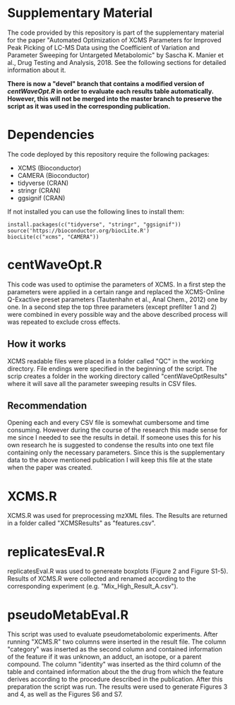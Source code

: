 # Supplementary Material
The code provided by this repository is part of the supplementary material for the paper "Automated Optimization of XCMS Parameters for Improved Peak Picking of LC-MS Data using the Coefficient of Variation and Parameter Sweeping for Untargeted Metabolomic" by Sascha K. Manier et al., Drug Testing and Analysis, 2018. See the following sections for detailed information about it.

__There is now a "devel" branch that contains a modified version of ___centWaveOpt.R___ in order to evaluate each results table automatically. However, this will not be merged into the master branch to preserve the script as it was used in the corresponding publication.__

# Dependencies
The code deployed by this repository require the following packages:

- XCMS (Bioconductor)
- CAMERA (Bioconductor)
- tidyverse (CRAN)
- stringr (CRAN)
- ggsignif (CRAN)

If not installed you can use the following lines to install them:

	install.packages(c("tidyverse", "stringr", "ggsignif"))
	source('https://bioconductor.org/biocLite.R')
	biocLite(c("xcms", "CAMERA"))

# centWaveOpt.R
This code was used to optimise the parameters of XCMS. In a first step the parameters were applied in a certain range and replaced the XCMS-Online Q-Exactive preset parameters (Tautenhahn et al., Anal Chem., 2012) one by one. In a second step the top three parameters (except prefilter 1 and 2) were combined in every possible way and the above described process will was repeated to exclude cross effects.

## How it works
XCMS readable files were placed in a folder called "QC" in the working directory. File endings were specified in the beginning of the script. The scrip creates a folder in the working directory called "centWaveOptResults" where it will save all the parameter sweeping results in CSV files.

## Recommendation
Opening each and every CSV file is somewhat cumbersome and time consuming. However during the course of the research this made sense for me since I needed to see the results in detail. If someone uses this for his own research he is suggested to condense the results into one text file containing only the necessary parameters. Since this is the supplementary data to the above mentioned publication I will keep this file at the state when the paper was created.

# XCMS.R
XCMS.R was used for preprocessing mzXML files. The Results are returned in a folder called "XCMSResults" as "features.csv".

# replicatesEval.R
replicatesEval.R was used to genereate boxplots (Figure 2 and Figure S1-5). Results of XCMS.R were collected and renamed according to the corresponding experiment (e.g. "Mix\_High\_Result\_A.csv").

# pseudoMetabEval.R
This script was used to evaluate pseudometabolomic experiments. After running "XCMS.R" two columns were inserted in the result file. The column "category" was inserted as the second column and contained information of the feature if it was unknown, an adduct, an isotope, or a parent compound. The column "identity" was inserted as the third column of the table and contained information about the the drug from which the feature derives according to the procedure described in the publication. After this preparation the script was run. The results were used to generate Figures 3 and 4, as well as the Figures S6 and S7.
